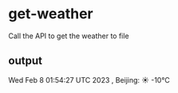 # get-weather

Call the API to get the weather to file

## output
Wed Feb  8 01:54:27 UTC 2023 , Beijing: ☀️   -10°C
